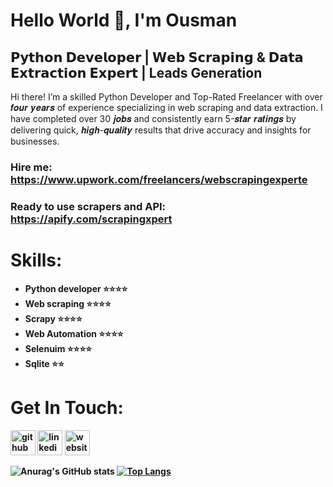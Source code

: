 # Hello World 👋, I'm Ousman 



## 𝗣𝘆𝘁𝗵𝗼𝗻 𝗗𝗲𝘃𝗲𝗹𝗼𝗽𝗲𝗿 | 𝗪𝗲𝗯 𝗦𝗰𝗿𝗮𝗽𝗶𝗻𝗴 & 𝗗𝗮𝘁𝗮 𝗘𝘅𝘁𝗿𝗮𝗰𝘁𝗶𝗼𝗻 𝗘𝘅𝗽𝗲𝗿𝘁 | Leads Generation

Hi there! I’m a skilled Python Developer and Top-Rated Freelancer with over 𝒇𝒐𝒖𝒓 𝒚𝒆𝒂𝒓𝒔 of experience specializing in web scraping and data extraction. I have completed over 30 𝒋𝒐𝒃𝒔 and consistently earn 5-𝒔𝒕𝒂𝒓 𝒓𝒂𝒕𝒊𝒏𝒈𝒔 by delivering quick, 𝒉𝒊𝒈𝒉-𝒒𝒖𝒂𝒍𝒊𝒕𝒚 results that drive accuracy and insights for businesses.</b>
<br>
### Hire me: https://www.upwork.com/freelancers/webscrapingexperte</b>


### Ready to use scrapers and API: https://apify.com/scrapingxpert<b>

# Skills:

<ul><b>
<li>Python developer      ⭐⭐⭐⭐</li> 
<li> Web scraping<b>      ⭐⭐⭐⭐</li> 
<li> <b>Scrapy <b>        ⭐⭐⭐⭐</li> 
<li> Web Automation      ⭐⭐⭐⭐</li> 
<li> Selenuim            ⭐⭐⭐⭐</li> 
<li> Sqlite              ⭐⭐</li> 
</b></ul>




 # Get In Touch:
[<img src='https://cdn.jsdelivr.net/npm/simple-icons@3.0.1/icons/github.svg' alt='github' height='40'>](https://github.com/https://github.com/ousmanabakar)  [<img src='https://cdn.jsdelivr.net/npm/simple-icons@3.0.1/icons/linkedin.svg' alt='linkedin' height='40'>](https://www.linkedin.com/in/https://www.linkedin.com/in/ousman-abakar-hamid-726721166//)  [<img src='https://cdn.jsdelivr.net/npm/simple-icons@3.0.1/icons/icloud.svg' alt='website' height='40'>](https://ousmanabakar.github.io/cv/#about)  

![Anurag's GitHub stats](https://github-readme-stats.vercel.app/api?username=ousmanabakar&show_icons=true&theme=gruvbox)
 [![Top Langs](https://github-readme-stats.vercel.app/api/top-langs/?username=ousmanabakar&langs_count=8)](https://github.com/ousmanabakar/github-readme-stats)


